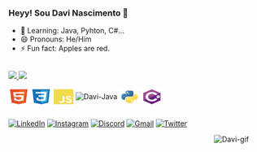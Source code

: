 ### Heyy! Sou Davi Nascimento 👋
 
- 🌱  Learning: Java, Pyhton, C#...
- 😄 Pronouns: He/Him 
- ⚡ Fun fact: Apples are red.


 
##

<a href="https://github.com/DaviSNascimento/stats-readme">
  <img  width=50%%  src="https://github-readme-stats.vercel.app/api?username=DaviSNascimento&show_icons=true&theme=tokyonight" />
</a>
<a href="https://github.com/DaviSNascimento/convoychat">
  <img  width=45% src="https://github-readme-stats.vercel.app/api/top-langs?username=DaviSNascimento&layout=compact&langs_count=8&theme=tokyonight" />
</a>

 <div style="display: inline_block"><br>
  <img align="center" alt="Davi-HTML" height="30" width="40" src="https://raw.githubusercontent.com/devicons/devicon/master/icons/html5/html5-original.svg">
  <img align="center" alt="Davi-CSS" height="30" width="40" src="https://raw.githubusercontent.com/devicons/devicon/master/icons/css3/css3-original.svg">
  <img align="center" alt="Davi-Js" height="30" width="40" src="https://raw.githubusercontent.com/devicons/devicon/master/icons/javascript/javascript-plain.svg">   
  <img align="center" alt="Davi-Java" height="30" width="40" src="https://cdn.jsdelivr.net/gh/devicons/devicon/icons/java/java-original.svg" />
  <img align="center" alt="Davi-Python" height="30" width="40" src="https://raw.githubusercontent.com/devicons/devicon/master/icons/python/python-original.svg">
  <img align="center" alt="Davi-Csharp" height="30" width="40" src="https://raw.githubusercontent.com/devicons/devicon/master/icons/csharp/csharp-original.svg">
</div>
  
  ##
<a href="https://www.linkedin.com/in/davi-nascimento-760a87204/" target="_blank">![LinkedIn](https://img.shields.io/badge/linkedin-%230077B5.svg?style=for-the-badge&logo=linkedin&logoColor=white)</a>
<a href="https://www.instagram.com/nasc__davi/" target="_blank">![Instagram](https://img.shields.io/badge/Instagram-%23E4405F.svg?style=for-the-badge&logo=Instagram&logoColor=white)</a>
<a href="https://discord.com/channels/@me" target="_blank">![Discord](https://img.shields.io/badge/Discord-%235865F2.svg?style=for-the-badge&logo=discord&logoColor=white)</a>
<a href="mailto:nascimentoos.davi@gmail.com" target="_blank">![Gmail](https://img.shields.io/badge/Gmail-D14836?style=for-the-badge&logo=gmail&logoColor=white)</a>
<a href="https://twitter.com/Nasc__Davi" target="_blank">![Twitter](https://img.shields.io/badge/Twitter-%231DA1F2.svg?style=for-the-badge&logo=Twitter&logoColor=white)</a>
 <br>
 
 <a>
   <img  align="right" alt="Davi-gif" height=100em width=100em src="https://i0.wp.com/media2.giphy.com/media/3o7qE4iwtQb9PSYsE0/giphy.gif"/>
</a>

